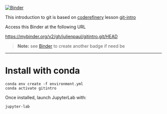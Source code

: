 
[![Binder](https://mybinder.org/badge_logo.svg)](https://mybinder.org/v2/gh/julienpaul/gitintro.git/HEAD)

This introduction to git is based on [coderefinery](https://coderefinery.org/) lesson [git-intro](https://coderefinery.github.io/git-intro/)

Access this Binder at the following URL

https://mybinder.org/v2/gh/julienpaul/gitintro.git/HEAD

> **Note:** see [Binder](https://mybinder.org/) to create another badge if need be

---
# Install with conda

```
conda env create -f environment.yml
conda activate gitintro
```
Once installed, launch JupyterLab with:
```
jupyter-lab
```
